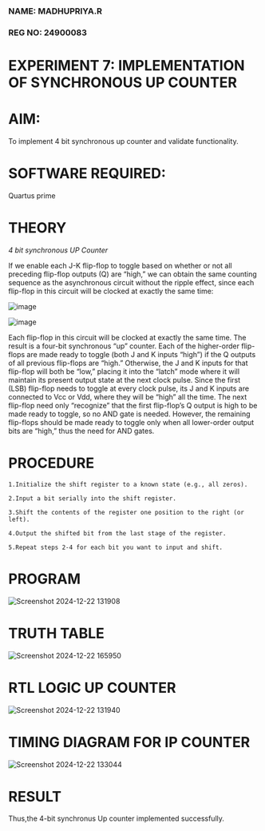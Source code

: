### NAME: MADHUPRIYA.R
### REG NO: 24900083
# EXPERIMENT 7: IMPLEMENTATION OF SYNCHRONOUS UP COUNTER

# AIM:

To implement 4 bit synchronous up counter and validate functionality.

# SOFTWARE REQUIRED:

Quartus prime

# THEORY

*4 bit synchronous UP Counter*

If we enable each J-K flip-flop to toggle based on whether or not all preceding flip-flop outputs (Q) are “high,” we can obtain the same counting sequence as the asynchronous circuit without the ripple effect, since each flip-flop in this circuit will be clocked at exactly the same time:

![image](https://github.com/naavaneetha/SYNCHRONOUS-UP-COUNTER/assets/154305477/d5db3fa0-e413-404c-b80e-b2f39d82e7e8)


![image](https://github.com/naavaneetha/SYNCHRONOUS-UP-COUNTER/assets/154305477/52cb61eb-d04b-442d-810c-31185a68410b)

Each flip-flop in this circuit will be clocked at exactly the same time.
The result is a four-bit synchronous “up” counter. Each of the higher-order flip-flops are made ready to toggle (both J and K inputs “high”) if the Q outputs of all previous flip-flops are “high.”
Otherwise, the J and K inputs for that flip-flop will both be “low,” placing it into the “latch” mode where it will maintain its present output state at the next clock pulse.
Since the first (LSB) flip-flop needs to toggle at every clock pulse, its J and K inputs are connected to Vcc or Vdd, where they will be “high” all the time.
The next flip-flop need only “recognize” that the first flip-flop’s Q output is high to be made ready to toggle, so no AND gate is needed.
However, the remaining flip-flops should be made ready to toggle only when all lower-order output bits are “high,” thus the need for AND gates.

# PROCEDURE

    1.Initialize the shift register to a known state (e.g., all zeros).
    
    2.Input a bit serially into the shift register.
    
    3.Shift the contents of the register one position to the right (or left).
    
    4.Output the shifted bit from the last stage of the register.
    
    5.Repeat steps 2-4 for each bit you want to input and shift.
    
# PROGRAM

![Screenshot 2024-12-22 131908](https://github.com/user-attachments/assets/55b8c240-420b-4aa9-adbb-6985839e3eac)

# TRUTH TABLE

![Screenshot 2024-12-22 165950](https://github.com/user-attachments/assets/7e5753ae-2d50-46b0-b30d-77209a3bad91)


# RTL LOGIC UP COUNTER

![Screenshot 2024-12-22 131940](https://github.com/user-attachments/assets/285c571c-b8da-4de0-878b-4538bfd384f1)


# TIMING DIAGRAM FOR IP COUNTER

![Screenshot 2024-12-22 133044](https://github.com/user-attachments/assets/754ee35c-761d-45a1-90c1-0a6a12111fdf)

# RESULT
Thus,the 4-bit synchronus Up counter implemented successfully.
